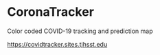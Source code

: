 # CoronaTracker
Color coded COVID-19 tracking and prediction map

https://covidtracker.sites.tjhsst.edu